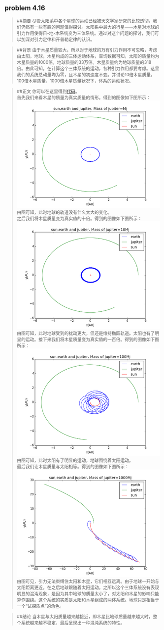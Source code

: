 ## problem 4.16

>##摘要
尽管太阳系中各个星球的运动已经被天文学家研究的比较透彻，我们仍然有一些有趣的问题值得探讨。太阳系中最大的行星——木星对地球的引力作用使得日-地-木系统变为三体系统。通过对这个问题的探讨，我们可以加深对引力定律和开普勒定律的认识。

>##背景
由于木星质量较大，所以对于地球的万有引力作用不可忽略，考虑由太阳，地球，木星构成的三体运动体系，查询数据可知，太阳的质量约为木星质量的1000倍，地球质量的33万倍。木星质量约为地球质量的318倍。由此可知，在计算这个三体系统的运动，各种引力作用都要考虑。这里我们的系统总动量均为零，且木星的初速度不变。并讨论10倍木星质量，100倍木星质量，1000倍木星质量状况下，体系的运动状况。

>##正文
你可以在这里得到[代码](https://github.com/lzx78966/computationalphysics_N2013301510050/blob/master/Chapter4/exercise12/problem4.16.py)。  
首先我们来看木星的质量为真实质量的情形。得到的图像如下图所示：  
![1](https://github.com/lzx78966/computationalphysics_N2013301510050/blob/master/Chapter4/exercise12/1.png)  
由图可知，此时地球的轨道没有什么太大的变化。  
之后我们将木星质量变为真实值的十倍。得到的图像如下图所示：  
![2](https://github.com/lzx78966/computationalphysics_N2013301510050/blob/master/Chapter4/exercise12/2.png)  
由图可知，此时地球受到的扰动更大，但还是维持椭圆轨道。太阳也有了明显的运动。接下来我们将木星质量变为真实值的一百倍。得到的图像如下图所示：  
![3](https://github.com/lzx78966/computationalphysics_N2013301510050/blob/master/Chapter4/exercise12/3.png)  
由图可知，此时太阳有了明显的运动，地球围绕着太阳运动。  
最后我们让木星质量与太阳相等。得到的图像如下图所示：  
![4](https://github.com/lzx78966/computationalphysics_N2013301510050/blob/master/Chapter4/exercise12/4.png)  
由图可见，引力无法束缚住太阳和木星，它们相互远离。由于地球一开始与太阳距离更近，在之后地球跟随着太阳运动。之所以这个三体系统没有表现明显的混沌现象，是因为其中地球的质量太小了，对太阳和木星的影响只能算作围绕。这个系统的实质是太阳和木星组成的两体系统。地球只是相当于一个“试探质点”的角色。  

>##结论
当木星与太阳质量越来越接近，即木星比地球质量越来越大时，整个系统越来越不稳定，最后呈现出一种混沌系统的特性。


